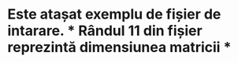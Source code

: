 <h1>Este atașat exemplu de fișier de intarare.
* Rândul 11 din fișier reprezintă dimensiunea matricii *
